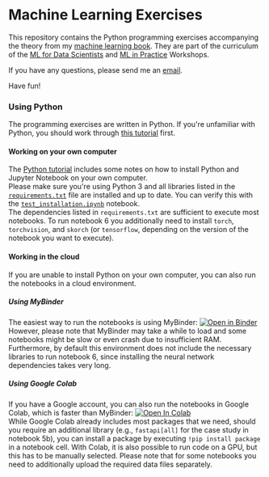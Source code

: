 # Machine Learning Exercises

This repository contains the Python programming exercises accompanying the theory from my [machine learning book](https://franziskahorn.de/mlbook/). They are part of the curriculum of the [ML for Data Scientists](https://franziskahorn.de/mlws_scientist.html) and [ML in Practice](https://franziskahorn.de/mlws_practice.html) Workshops.

If you have any questions, please send me an [email](mailto:hey@franziskahorn.de).

Have fun!

### Using Python

The programming exercises are written in Python. If you're unfamiliar with Python, you should work through [this tutorial](https://github.com/cod3licious/python_tutorial) first.

#### Working on your own computer
The [Python tutorial](https://github.com/cod3licious/python_tutorial) includes some notes on how to install Python and Jupyter Notebook on your own computer. <br>
Please make sure you're using Python 3 and all libraries listed in the [`requirements.txt`](/requirements.txt) file are installed and up to date. You can verify this with the [`test_installation.ipynb`](/test_installation.ipynb) notebook. <br>
The dependencies listed in `requirements.txt` are sufficient to execute most notebooks. To run notebook 6 you additionally need to install `torch`, `torchvision`, and `skorch` (or `tensorflow`, depending on the version of the notebook you want to execute).

#### Working in the cloud

If you are unable to install Python on your own computer, you can also run the notebooks in a cloud environment.


##### Using MyBinder

The easiest way to run the notebooks is using MyBinder:
[![Open in Binder](https://mybinder.org/badge_logo.svg)](https://mybinder.org/v2/gh/cod3licious/ml_exercises/main) <br>
However, please note that MyBinder may take a while to load and some notebooks might be slow or even crash due to insufficient RAM. Furthermore, by default this environment does not include the necessary libraries to run notebook 6, since installing the neural network dependencies takes very long.


##### Using Google Colab

If you have a Google account, you can also run the notebooks in Google Colab, which is faster than MyBinder:
[![Open In Colab](https://colab.research.google.com/assets/colab-badge.svg)](https://colab.research.google.com/github/cod3licious/ml_exercises) <br>
While Google Colab already includes most packages that we need, should you require an additional library (e.g., `fastapi[all]` for the case study in notebook 5b), you can install a package by executing `!pip install package` in a notebook cell. With Colab, it is also possible to run code on a GPU, but this has to be manually selected. Please note that for some notebooks you need to additionally upload the required data files separately.
